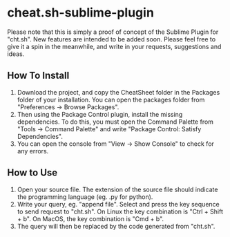 # cheat.sh-sublime-plugin

Please note that this is simply a proof of concept of the Sublime Plugin for "cht.sh". New features are intended 
to be added soon. Please feel free to give it a spin in the meanwhile, and write in your requests, suggestions and ideas.

## How To Install

1. Download the project, and copy the CheatSheet folder in the Packages folder of your installation. You can 
open the packages folder from "Preferences -> Browse Packages".
2. Then using the Package Control plugin, install the missing dependencies. To do this, you must open the 
Command Palette from "Tools -> Command Palette" and write "Package Control: Satisfy Dependencies". 
3. You can open the console from "View -> Show Console" to check for any errors.

## How to Use

1. Open your source file. The extension of the source file should indicate the programming language (eg. .py for python).
2. Write your query, eg. "append file". Select and press the key sequence to send request to "cht.sh". On Linux the key combination
is "Ctrl + Shift + b". On MacOS, the key combination is "Cmd + b".
3. The query will then be replaced by the code generated from "cht.sh".

